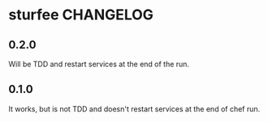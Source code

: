 sturfee CHANGELOG
=================

0.2.0
-----
Will be TDD and restart services at the end of the run.

0.1.0
-----
It works, but is not TDD and doesn't restart services at the end of chef run.
